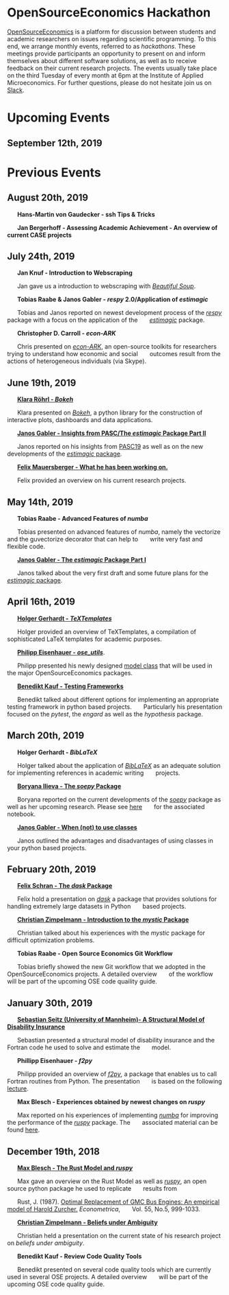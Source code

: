 # OpenSourceEconomics Hackathon

[OpenSourceEconomics](https://nbviewer.jupyter.org/format/slides/github/OpenSourceEconomics/hackathon_material/blob/master/promotion/OSE_promotion.ipynb#/) is a platform for discussion between students and academic researchers on issues regarding scientific programming. To this end, we arrange monthly events, referred to as *hackathons*. These meetings provide participants an opportunity to present on and inform themselves about different software solutions, as well as to receive feedback on their current research projects. The events usually take place on the third Tuesday of every month at 6pm at the Institute of Applied Microeconomics. For further questions, please do not hesitate join us on [Slack](https://join.slack.com/t/oseconomics/shared_invite/enQtNTg3NjA0ODIwNzM3LWYzZTQ2OWJiMDdhMzdlZDVhZmZkZjZiMDU3YmM3MDBmYWE5OGY3M2UzZDY0YTc4NzM3YzA5ZGMzODUyOTczNDc).




# Upcoming Events

## September 12th, 2019


# Previous Events


## August 20th, 2019

&nbsp;&nbsp;&nbsp;&nbsp;&nbsp;&nbsp;**Hans-Martin von Gaudecker - ssh Tips & Tricks**

&nbsp;&nbsp;&nbsp;&nbsp;&nbsp;&nbsp;**Jan Bergerhoff - Assessing Academic Achievement - An overview of current CASE projects**

## July 24th, 2019


&nbsp;&nbsp;&nbsp;&nbsp;&nbsp;&nbsp;**Jan Knuf - Introduction to Webscraping**

&nbsp;&nbsp;&nbsp;&nbsp;&nbsp;&nbsp;Jan gave us a introduction to webscraping with [*Beautiful Soup*](https://www.crummy.com/software/BeautifulSoup/bs4/doc/).


&nbsp;&nbsp;&nbsp;&nbsp;&nbsp;&nbsp;**Tobias Raabe & Janos Gabler - *respy* 2.0/Application of *estimagic***

&nbsp;&nbsp;&nbsp;&nbsp;&nbsp;&nbsp;Tobias and Janos reported on newest development process of the [*respy*](https://respy.readthedocs.io/en/latest/) package with a focus on the application of the
&nbsp;&nbsp;&nbsp;&nbsp;&nbsp;&nbsp;[*estimagic*](https://estimagic.readthedocs.io/en/master/?badge=master) package.


&nbsp;&nbsp;&nbsp;&nbsp;&nbsp;&nbsp;**Christopher D. Carroll - *econ-ARK***

&nbsp;&nbsp;&nbsp;&nbsp;&nbsp;&nbsp;Chris presented on [*econ-ARK*](https://econ-ark.org/), an open-source toolkits for researchers trying to understand how economic and social 
&nbsp;&nbsp;&nbsp;&nbsp;&nbsp;&nbsp;outcomes result from the actions of heterogeneous individuals (via Skype).


## June 19th, 2019

&nbsp;&nbsp;&nbsp;&nbsp;&nbsp;&nbsp;[**Klara Röhrl - *Bokeh***](https://github.com/OpenSourceEconomics/hackathon/tree/master/material/2019_06_19/bokeh_presentation)

&nbsp;&nbsp;&nbsp;&nbsp;&nbsp;&nbsp;Klara presented on [*Bokeh*](https://bokeh.pydata.org/en/latest/), a python library for the construction of interactive plots, dashboards and data applications.

&nbsp;&nbsp;&nbsp;&nbsp;&nbsp;&nbsp;[**Janos Gabler - Insights from PASC/The *estimagic* Package Part II**](https://github.com/OpenSourceEconomics/hackathon/blob/master/material/2019_06_19/pasc_insights_presentation.pdf)

&nbsp;&nbsp;&nbsp;&nbsp;&nbsp;&nbsp;Janos reported on his insights from [PASC19](https://pasc19.pasc-conference.org/) as well as on the new developments of the [*estimagic* package](https://github.com/janosg/estimagic).  


&nbsp;&nbsp;&nbsp;&nbsp;&nbsp;&nbsp;[**Felix Mauersberger - What he has been working on.**](https://github.com/OpenSourceEconomics/hackathon/blob/master/material/2019_06_19/2019_06_19_Felix_Mauersberger.pdf)

&nbsp;&nbsp;&nbsp;&nbsp;&nbsp;&nbsp;Felix provided an overview on his current research projects.


## May 14th, 2019

&nbsp;&nbsp;&nbsp;&nbsp;&nbsp;&nbsp;**Tobias Raabe - Advanced Features of *numba***

&nbsp;&nbsp;&nbsp;&nbsp;&nbsp;&nbsp;Tobias presented on advanced features of *numba*, namely the vectorize and the guvectorize decorator that can help to
&nbsp;&nbsp;&nbsp;&nbsp;&nbsp;&nbsp;write very fast and flexible code.

&nbsp;&nbsp;&nbsp;&nbsp;&nbsp;&nbsp;[**Janos Gabler - The *estimagic* Package Part I**](https://github.com/OpenSourceEconomics/hackathon_material/tree/master/material/2019_05_14/estimagic_presentation)

&nbsp;&nbsp;&nbsp;&nbsp;&nbsp;&nbsp;Janos talked
about the very first draft and some future plans for the [*estimagic* package](https://github.com/janosg/estimagic).


## April 16th, 2019
&nbsp;&nbsp;&nbsp;&nbsp;&nbsp;&nbsp;[**Holger Gerhardt - *TeXTemplates***](https://github.com/HolgerGerhardt/TeXTemplates)

&nbsp;&nbsp;&nbsp;&nbsp;&nbsp;&nbsp;Holger provided an overview of TeXTemplates, a compilation of sophisticated LaTeX templates for academic purposes.

&nbsp;&nbsp;&nbsp;&nbsp;&nbsp;&nbsp;[**Philipp Eisenhauer - *ose_utils***](https://nbviewer.jupyter.org/format/slides/github/OpenSourceEconomics/ose_utils/blob/master/design_patterns/model_specification/model_spec.ipynb#/).

&nbsp;&nbsp;&nbsp;&nbsp;&nbsp;&nbsp;Philipp presented his newly designed [model class](https://github.com/OpenSourceEconomics/ose_utils) that will be used in the major OpenSourceEconomics packages.

&nbsp;&nbsp;&nbsp;&nbsp;&nbsp;&nbsp;[**Benedikt Kauf - Testing Frameworks**](https://github.com/OpenSourceEconomics/hackathon_material/blob/master/material/2019_04_16/2019_04_16_Benedikt_Kauf.pdf)

&nbsp;&nbsp;&nbsp;&nbsp;&nbsp;&nbsp;Benedikt talked about different options for implementing an appropriate testing framework in python based projects.
&nbsp;&nbsp;&nbsp;&nbsp;&nbsp;&nbsp;Particularly his presentation focused on the *pytest*, the *engard* as well as the *hypothesis* package.

## March 20th, 2019

&nbsp;&nbsp;&nbsp;&nbsp;&nbsp;&nbsp;**Holger Gerhardt - *BibLaTeX***

&nbsp;&nbsp;&nbsp;&nbsp;&nbsp;&nbsp;Holger talked about the application of [*BibLaTeX*](https://ctan.org/pkg/biblatex?lang=de) as an adequate solution for implementing references in academic writing
&nbsp;&nbsp;&nbsp;&nbsp;&nbsp;&nbsp;projects.  

 &nbsp;&nbsp;&nbsp;&nbsp;&nbsp;&nbsp;[**Boryana Ilieva - The *soepy* Package**](https://github.com/OpenSourceEconomics/hackathon_material/blob/master/material/2019_03_20/2019_03_20_Boryana_Ilieva.pdf)

 &nbsp;&nbsp;&nbsp;&nbsp;&nbsp;&nbsp;Boryana reported on the  current developments of the [*soepy*](https://github.com/OpenSourceEconomics/soepy) package as well as her upcoming research. Please see [here](https://github.com/boryana-ilieva/soepy_presentation)
 &nbsp;&nbsp;&nbsp;&nbsp;&nbsp;&nbsp;for the associated  notebook.

 &nbsp;&nbsp;&nbsp;&nbsp;&nbsp;&nbsp;[**Janos Gabler - When (not) to use classes**](https://github.com/OpenSourceEconomics/hackathon_material/blob/master/material/2019_03_20/2019_03_20_Janos_Gabler.ipynb)

 &nbsp;&nbsp;&nbsp;&nbsp;&nbsp;&nbsp;Janos outlined the advantages and disadvantages of using classes in your python based projects.

## February 20th, 2019

&nbsp;&nbsp;&nbsp;&nbsp;&nbsp;&nbsp;[**Felix Schran - The *dask* Package**](https://github.com/OpenSourceEconomics/hackathon_material/blob/master/material/2019_02_20/2019_02_20_Felix_Schran.ipynb)

&nbsp;&nbsp;&nbsp;&nbsp;&nbsp;&nbsp;Felix hold a presentation on [*dask*](https://dask.org/) a package that provides solutions for handling extremely large datasets in Python
&nbsp;&nbsp;&nbsp;&nbsp;&nbsp;&nbsp;based projects.

&nbsp;&nbsp;&nbsp;&nbsp;&nbsp;&nbsp;[**Christian Zimpelmann - Introduction to the *mystic* Package**](https://github.com/ChristianZimpelmann/introduction_mystic)

&nbsp;&nbsp;&nbsp;&nbsp;&nbsp;&nbsp;Christian talked about his experiences with the *mystic* package for difficult optimization problems.

&nbsp;&nbsp;&nbsp;&nbsp;&nbsp;&nbsp;**Tobias Raabe - Open Source Economics Git Workflow**

&nbsp;&nbsp;&nbsp;&nbsp;&nbsp;&nbsp;Tobias briefly showed the new Git workflow that we adopted in the OpenSourceEconomics projects. A detailed overview
&nbsp;&nbsp;&nbsp;&nbsp;&nbsp;&nbsp;of the workflow will be part of the upcoming OSE code quaility guide.

## January 30th, 2019

&nbsp;&nbsp;&nbsp;&nbsp;&nbsp;&nbsp;[**Sebastian Seitz (University of Mannheim)- A Structural Model of Disability Insurance**](https://github.com/OpenSourceEconomics/hackathon_material/blob/master/material/2019_01_30/2019_01_30_Sebastian_Seitz.pdf)

&nbsp;&nbsp;&nbsp;&nbsp;&nbsp;&nbsp;Sebastian presented a structural model of disability insurance and the Fortran code he used to solve and estimate the
&nbsp;&nbsp;&nbsp;&nbsp;&nbsp;&nbsp;model.

&nbsp;&nbsp;&nbsp;&nbsp;&nbsp;&nbsp;**Phillipp Eisenhauer - *f2py***

&nbsp;&nbsp;&nbsp;&nbsp;&nbsp;&nbsp;Philipp provided an overview of [*f2py*](https://docs.scipy.org/doc/numpy/f2py/), a package that enables us to call Fortran routines from Python. The presentation
&nbsp;&nbsp;&nbsp;&nbsp;&nbsp;&nbsp;is based on the following [lecture](https://github.com/jrjohansson/scientific-python-lectures/blob/master/Lecture-6A-Fortran-and-C.ipynb).

&nbsp;&nbsp;&nbsp;&nbsp;&nbsp;&nbsp;**Max Blesch - Experiences obtained by newest changes on *ruspy***

&nbsp;&nbsp;&nbsp;&nbsp;&nbsp;&nbsp;Max reported on his experiences of implementing [*numba*](http://numba.pydata.org/) for improving the performance of the [*ruspy*](https://github.com/OpenSourceEconomics/ruspy) package. The
&nbsp;&nbsp;&nbsp;&nbsp;&nbsp;&nbsp;associated material can be found [here](https://github.com/OpenSourceEconomics/hackathon_material/tree/master/material/2019_01_30).

## December 19th, 2018

&nbsp;&nbsp;&nbsp;&nbsp;&nbsp;&nbsp;[**Max Blesch - The Rust Model and *ruspy***](https://github.com/OpenSourceEconomics/hackathon_material/blob/master/material/2018_12_19/2018_12_19_Maximilian_Blesch_1.pdf)

&nbsp;&nbsp;&nbsp;&nbsp;&nbsp;&nbsp;Max gave an overview on the Rust Model as well as [*ruspy*](https://github.com/OpenSourceEconomics/ruspy), an open source python package he used to replicate
 &nbsp;&nbsp;&nbsp;&nbsp;&nbsp;&nbsp;results from

&nbsp;&nbsp;&nbsp;&nbsp;&nbsp;&nbsp;Rust, J. (1987). [Optimal Replacement of GMC Bus Engines: An empirical model of Harold Zurcher.](https://doi.org/10.2307/1911259) *Econometrica*,
&nbsp;&nbsp;&nbsp;&nbsp;&nbsp;&nbsp;Vol. 55, No.5, 999-1033.


&nbsp;&nbsp;&nbsp;&nbsp;&nbsp;&nbsp;[**Christian Zimpelmann - Beliefs under Ambiguity**](https://github.com/OpenSourceEconomics/hackathon_material/blob/master/material/2018_12_19/2018_12_19_Christian_Zimpelmann.pdf)

&nbsp;&nbsp;&nbsp;&nbsp;&nbsp;&nbsp;Christian held a presentation on the current state of his research project on *beliefs under ambiguity*.

&nbsp;&nbsp;&nbsp;&nbsp;&nbsp;&nbsp;**Benedikt Kauf - Review Code Quality Tools**

&nbsp;&nbsp;&nbsp;&nbsp;&nbsp;&nbsp;Benedikt presented on several code quality tools which are currently used in several OSE projects. A detailed overview
&nbsp;&nbsp;&nbsp;&nbsp;&nbsp;&nbsp;will be part of the upcoming OSE code quality guide.
